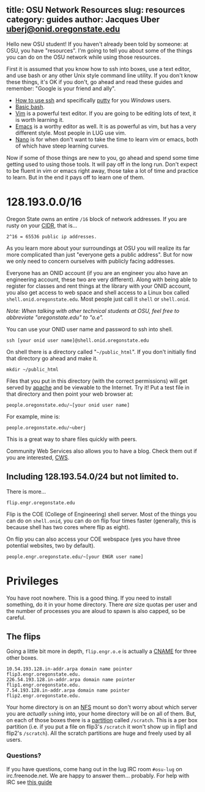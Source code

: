 title: OSU Network Resources
slug: resources
category: guides
author: Jacques Uber <uberj@onid.oregonstate.edu>
---

Hello new OSU student! If you haven't already been told by someone: at OSU, you
have "resources". I'm going to tell you about some of the things you can do on
the OSU network while using those resources.

First it is assumed that you know how to ssh into boxes, use a text editor, and
use bash or any other Unix style command line utility. If you don't know these
things, it's OK if you don't, go ahead and read these guides and remember:
"Google is your friend and ally".

+   [How to use ssh][ssh_howto] and specifically [putty][putty_howto] for you
    _Windows_ users.
+   [Basic bash][bash_howto].
+   [Vim][vim_howto] is a powerful text editor. If you are going to be editing lots of text, it is worth learning it.
+   [Emacs][emacs] is a worthy editor as well. It is as powerful as vim, but has a very different style. Most people in LUG use vim.
+   [Nano][nano] is for when don't want to take the time to learn vim or emacs, both of which have steep learning curves.

Now if some of those things are new to you, go ahead and spend some time
getting used to using those tools. It will pay off in the long run. Don't
expect to be fluent in vim or emacs right away, those take a lot of time and
practice to learn. But in the end it pays off to learn one of them.

128.193.0.0/16
==============

Oregon State owns an entire `/16` block of network addresses. If you are rusty
on your [CIDR][cidr], that is...

    2^16 = 65536 public ip addresses.

As you learn more about your surroundings at OSU you will realize its far more
complicated than just "everyone gets a public address". But for now we only
need to concern ourselves with publicly facing addresses.

Everyone has an ONID account (if you are an engineer you also have an
engineering account, these two are very different). Along with being able to
register for classes and rent things at the library with your ONID account, you
also get access to web space and shell access to a Linux box called
`shell.onid.oregonstate.edu`. Most people just call it `shell` or `shell.onid`.

_Note: When talking with other technical students at OSU, feel free to
abbreviate "oregonstate.edu" to "o.e"._

You can use your ONID user name and password to ssh into shell.

    ssh [your onid user name]@shell.onid.oregonstate.edu

On shell there is a directory called "`~/public_html`". If you don't initially
find that directory go ahead and make it.

    mkdir ~/public_html

Files that you put in this directory (with the correct permissions) will get
served by [apache][ap_wb] and be viewable to the Internet. Try it! Put a test
file in that directory and then point your web browser at:

    people.oregonstate.edu/~[your onid user name]

For example, mine is:

    people.oregonstate.edu/~uberj

This is a great way to share files quickly with peers.

Community Web Services also allows you to have a blog. Check them out if you
are interested, [CWS][cws].

Including 128.193.54.0/24 but not limited to.
---------------------------------------------

There is more...

    flip.engr.oregonstate.edu

Flip is the COE (College of Engineering) shell server. Most of the things you
can do on `shell.onid`, you can do on flip four times faster (generally, this
is because shell has two cores where flip as eight).

On flip you can also access your COE webspace (yes you have three potential
websites, two by default).

    people.engr.oregonstate.edu/~[your ENGR user name]

Privileges
==========

You have root nowhere. This is a good thing. If you need to install something,
do it in your home directory. There _are_ size quotas per user and the number
of processes you are aloud to spawn is also capped, so be careful.

The flips
---------

Going a little bit more in depth, `flip.engr.o.e` is actually a [CNAME][dns]
for three other boxes.

    10.54.193.128.in-addr.arpa domain name pointer flip3.engr.oregonstate.edu.
    226.54.193.128.in-addr.arpa domain name pointer flip1.engr.oregonstate.edu.
    7.54.193.128.in-addr.arpa domain name pointer flip2.engr.oregonstate.edu.

Your home directory is on an [NFS][nfs] mount so don't worry about which server
you are *actually* `ssh`ing into, your home directory will be on all of them.
But, on each of those boxes there is a [partition][part] called `/scratch`. This
is a per box partition (i.e. if you put a file on flip3's `/scratch` it won't
show up in flip1 and flip2's `/scratch`). All the scratch partitions are huge and
freely used by all users.

### Questions?

If you have questions, come hang out in the lug IRC room `#osu-lug` on
irc.freenode.net. We are happy to answer them... probably. For help with IRC
see [this guide][irc]


[ssh_howto]:http://www.wikihow.com/Use-SSH
[putty_howto]:http://webmaster.iu.edu/tool_guide_info/webserve_putty.shtml
[bash_howto]:http://tldp.org/HOWTO/Bash-Prog-Intro-HOWTO.html
[vim_howto]:http://blog.interlinked.org/tutorials/vim_tutorial.html
[emacs]: http://www.gnu.org/software/emacs/tour/
[nano]: http://www.nano-editor.org/docs.php
[dns]:http://en.wikipedia.org/wiki/Domain_Name_System
[cidr]:http://en.wikipedia.org/wiki/Classless_Inter-Domain_Routing
[cws]:http://blogs.oregonstate.edu/
[ap_wb]:http://en.wikipedia.org/wiki/Apache_HTTP_Server
[nfs]:http://en.wikipedia.org/wiki/Distributed_file_system
[part]:http://en.wikipedia.org/wiki/Disk_partitioning
[irc]:http://lug.electricgrey.com/guides/irc/index.html
